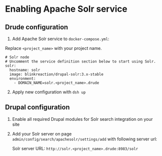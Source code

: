 # Enabling Apache Solr service

## Drude configuration

1. Add Apache Solr service to `docker-compose.yml`:

Replace `<project_name>` with your project name.

```
# Solr node
# Uncomment the service definition section below to start using Solr.
solr:
  hostname: solr
  image: blinkreaction/drupal-solr:3.x-stable
  environment:
    - DOMAIN_NAME=solr.<project_name>.drude
```

2. Apply new configuration with `dsh up`

## Drupal configuration

1. Enable all required Drupal modules for Solr search integration on your site  

2. Add your Solr server on page `admin/config/search/apachesolr/settings/add` with following server url: 

    Solr server URL: `http://solr.<project_name>.drude:8983/solr`
